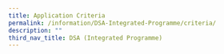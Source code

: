 ```yaml
---
title: Application Criteria
permalink: /information/DSA-Integrated-Programme/criteria/
description: ""
third_nav_title: DSA (Integrated Programme)
---
```


